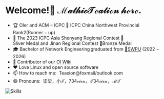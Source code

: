 # $\text{Welcome!}$👋 $\mathcal{MathicTeation\ here.}$

<!--
**MathicTeaxion/MathicTeaxion** is a ✨ _special_ ✨ repository because its `README.md` (this file) appears on your GitHub profile.

Here are some ideas to get you started:-->

* 🏆 $\mathrm{OIer\ and\ ACM-ICPC}$ 🥇 $\mathrm{ICPC\ China\ Northwest\ Provincial}$ $\mathrm{Rank2(Runner-up)}$
* 🎈 $\mathrm{The\ 2023\ ICPC\ Asia\ Shenyang\ Regional\ Contest\ 🥈Sliver\ Medal\ and\ Jinan\ Regional\ Contest\ 🥉Bronze\ Medal}$
* 🎓 $\mathrm{Bachelor\ of\ Network\ Engineering\,graduated\ from}$ [🏫SWPU](https://www.swpu.edu.cn/) $\mathcal{(2022-2026)}$
* 🌟 $\mathrm{Contributor\ of\ our\ }$[OI Wiki](https://github.com/OI-wiki)
* ❤️ $\mathrm{Love\ Linux\ and\ open\ source\ software}$
* 📫 $\mathrm{How\ to\ reach\ me:\ }$ $\text{Teaxion@foxmail/outlook.com}$
* 😄 $\mathrm{Pronouns:\ }$ $\mathcal{柒柒，小T，734xion，T34xion，MT}$

![Skills](https://skillicons.dev/icons?i=c,cpp,py,html,github,js,css,php,md,linux,vim,vscode,cloudflare,docker,git)
<!--
<a href="https://github-readme-stats-one-bice.vercel.app/api?username=MathicTeaxion&show_icons=true&include_all_commits=true&role=OWNER,ORGANIZATION_MEMBER#gh-light-mode-only" target="_blank">
  <img src="https://github-readme-stats-one-bice.vercel.app/api?username=MathicTeaxion&show_icons=true&include_all_commits=true&role=OWNER,ORGANIZATION_MEMBER#gh-light-mode-only" alt="Menci's GitHub stats" height="185px">
</a>
<a href="https://github-readme-stats-one-bice.vercel.app/api/top-langs/?username=MathicTeaxion&layout=compact&langs_count=8&include_all_commits=true&role=OWNER,ORGANIZATION_MEMBER#gh-light-mode-only">
  <img src="https://github-readme-stats-one-bice.vercel.app/api/top-langs/?username=MathicTeaxion&layout=compact&langs_count=8&include_all_commits=true&role=OWNER,ORGANIZATION_MEMBER#gh-light-mode-only" alt="Top Langs" height="185px">
</a>

<a href="https://github-readme-stats-one-bice.vercel.app/api?username=MathicTeaxion&theme=calm&show_icons=true&include_all_commits=true&role=OWNER,ORGANIZATION_MEMBER#gh-dark-mode-only" target="_blank">
  <img src="https://github-readme-stats-one-bice.vercel.app/api?username=MathicTeaxion&theme=calm&show_icons=true&include_all_commits=true&role=OWNER,ORGANIZATION_MEMBER#gh-dark-mode-only" alt="MathicTeaxion's GitHub stats" height="185px">
</a>

<a href="https://github-readme-stats-one-bice.vercel.app/api/top-langs/?username=MathicTeaxion&theme=calm&layout=compact&langs_count=8&include_all_commits=true&role=OWNER,ORGANIZATION_MEMBER#gh-dark-mode-only">
  <img src="https://github-readme-stats-one-bice.vercel.app/api/top-langs/?username=MathicTeaxion&theme=calm&layout=compact&langs_count=8&include_all_commits=true&role=OWNER,ORGANIZATION_MEMBER#gh-dark-mode-only" alt="Top Langs" height="185px">
</a>
-->

